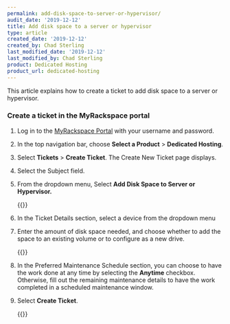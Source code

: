 ```yaml
---
permalink: add-disk-space-to-server-or-hypervisor/
audit_date: '2019-12-12'
title: Add disk space to a server or hypervisor
type: article
created_date: '2019-12-12'
created_by: Chad Sterling
last_modified_date: '2019-12-12'
last_modified_by: Chad Sterling
product: Dedicated Hosting
product_url: dedicated-hosting
---
```


This article explains how to create a ticket to add disk space to a server or hypervisor.

### Create a ticket in the MyRackspace portal

1. Log in to the [MyRackspace Portal](https://login.rackspace.com/login) with your username and
   password.

2. In the top navigation bar, choose **Select a Product** > **Dedicated Hosting**.

3. Select **Tickets** > **Create Ticket**. The Create New Ticket page displays. 

4. Select the Subject field.

5. From the dropdown menu, Select **Add Disk Space to Server or Hypervisor.**

   {{<image src="adddisk1.png" alt="" title="">}}

6. In the Ticket Details section, select a device from the dropdown menu 

7. Enter the amount of disk space needed, and choose whether to add the space to an existing volume or to
   configure as a new drive. 

   {{<image src="adddisk2.png" alt="" title="">}}

8. In the Preferred Maintenance Schedule section, you can choose to have the work done at any time by selecting
   the **Anytime** checkbox.  Otherwise, fill out the remaining maintenance details to have the work
   completed in a scheduled maintenance window. 

9. Select **Create Ticket**.

   {{<image src="adddisk3.png" alt="" title="">}}
